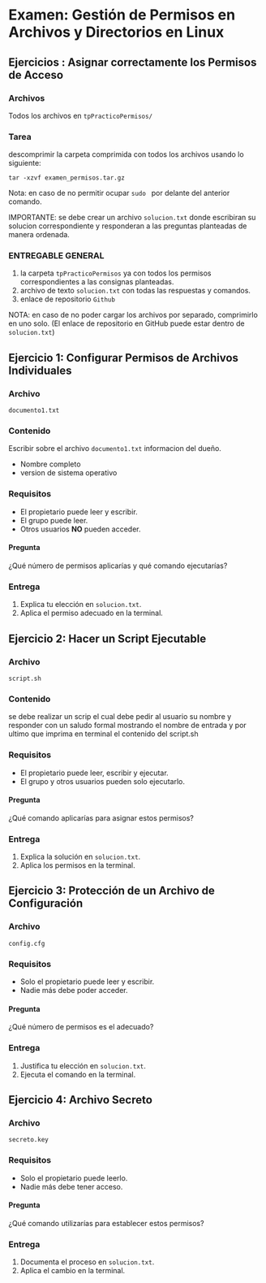# **Examen: Gestión de Permisos en Archivos y Directorios en Linux**

## **Ejercicios : Asignar correctamente los Permisos de Acceso**

### Archivos
Todos los archivos en `tpPracticoPermisos/`

### Tarea
descomprimir la carpeta comprimida con todos los archivos usando lo siguiente:
```
tar -xzvf examen_permisos.tar.gz

```
Nota: en caso de no permitir ocupar `sudo ` por delante del anterior comando.

IMPORTANTE: se debe crear un archivo `solucion.txt` donde escribiran su solucion correspondiente y responderan a las preguntas planteadas de manera ordenada.

### ENTREGABLE GENERAL

1. la carpeta `tpPracticoPermisos` ya con todos los permisos correspondientes a las consignas planteadas.
2. archivo de texto `solucion.txt` con todas las respuestas y comandos.
3. enlace de repositorio `Github`

NOTA: en caso de no poder cargar los archivos por separado, comprimirlo en uno solo. (El enlace de repositorio en GitHub puede estar dentro de `solucion.txt`) 



## Ejercicio 1: Configurar Permisos de Archivos Individuales

### Archivo
`documento1.txt`

### Contenido
Escribir sobre el archivo `documento1.txt` informacion del dueño.
- Nombre completo 
- version de sistema operativo

### Requisitos
- El propietario puede leer y escribir.
- El grupo puede leer.
- Otros usuarios **NO** pueden acceder.

#### Pregunta
¿Qué número de permisos aplicarías y qué comando ejecutarías?

### Entrega
1. Explica tu elección en `solucion.txt`.
2. Aplica el permiso adecuado en la terminal.




## Ejercicio 2: Hacer un Script Ejecutable

### Archivo
`script.sh`

### Contenido
se debe realizar un scrip el cual debe pedir al usuario su nombre y responder con un saludo formal mostrando el nombre de entrada y por ultimo que imprima en terminal el contenido del script.sh

### Requisitos
- El propietario puede leer, escribir y ejecutar.
- El grupo y otros usuarios pueden solo ejecutarlo.

#### Pregunta
¿Qué comando aplicarías para asignar estos permisos?

### Entrega
1. Explica la solución en `solucion.txt`.
2. Aplica los permisos en la terminal.



## Ejercicio 3: Protección de un Archivo de Configuración

### Archivo
`config.cfg`

### Requisitos
- Solo el propietario puede leer y escribir.
- Nadie más debe poder acceder.

#### Pregunta
¿Qué número de permisos es el adecuado?

### Entrega
1. Justifica tu elección en `solucion.txt`.
2. Ejecuta el comando en la terminal.




## Ejercicio 4: Archivo Secreto

### Archivo
`secreto.key`

### Requisitos
- Solo el propietario puede leerlo.
- Nadie más debe tener acceso.

#### Pregunta
¿Qué comando utilizarías para establecer estos permisos?

### Entrega
1. Documenta el proceso en `solucion.txt`.
2. Aplica el cambio en la terminal.
